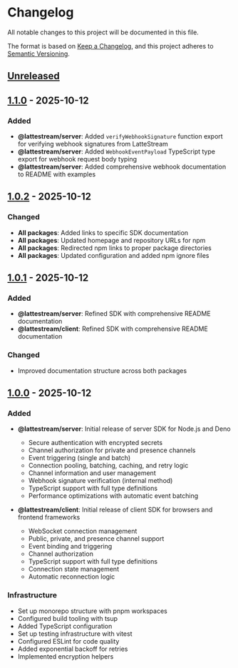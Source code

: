 # Changelog

All notable changes to this project will be documented in this file.

The format is based on [Keep a Changelog](https://keepachangelog.com/en/1.0.0/),
and this project adheres to [Semantic Versioning](https://semver.org/spec/v2.0.0.html).

## [Unreleased]

## [1.1.0] - 2025-10-12

### Added
- **@lattestream/server**: Added `verifyWebhookSignature` function export for verifying webhook signatures from LatteStream
- **@lattestream/server**: Added `WebhookEventPayload` TypeScript type export for webhook request body typing
- **@lattestream/server**: Added comprehensive webhook documentation to README with examples

## [1.0.2] - 2025-10-12

### Changed
- **All packages**: Added links to specific SDK documentation
- **All packages**: Updated homepage and repository URLs for npm
- **All packages**: Redirected npm links to proper package directories
- **All packages**: Updated configuration and added npm ignore files

## [1.0.1] - 2025-10-12

### Added
- **@lattestream/server**: Refined SDK with comprehensive README documentation
- **@lattestream/client**: Refined SDK with comprehensive README documentation

### Changed
- Improved documentation structure across both packages

## [1.0.0] - 2025-10-12

### Added
- **@lattestream/server**: Initial release of server SDK for Node.js and Deno
  - Secure authentication with encrypted secrets
  - Channel authorization for private and presence channels
  - Event triggering (single and batch)
  - Connection pooling, batching, caching, and retry logic
  - Channel information and user management
  - Webhook signature verification (internal method)
  - TypeScript support with full type definitions
  - Performance optimizations with automatic event batching

- **@lattestream/client**: Initial release of client SDK for browsers and frontend frameworks
  - WebSocket connection management
  - Public, private, and presence channel support
  - Event binding and triggering
  - Channel authorization
  - TypeScript support with full type definitions
  - Connection state management
  - Automatic reconnection logic

### Infrastructure
- Set up monorepo structure with pnpm workspaces
- Configured build tooling with tsup
- Added TypeScript configuration
- Set up testing infrastructure with vitest
- Configured ESLint for code quality
- Added exponential backoff for retries
- Implemented encryption helpers

[Unreleased]: https://github.com/lattestream/lattestream-js/compare/d84afb6...HEAD
[1.1.0]: https://github.com/lattestream/lattestream-js/compare/d84afb6...HEAD
[1.0.2]: https://github.com/lattestream/lattestream-js/commit/d84afb6
[1.0.1]: https://github.com/lattestream/lattestream-js/compare/18bd26b...c4dda17
[1.0.0]: https://github.com/lattestream/lattestream-js/commit/1e0b4bd
